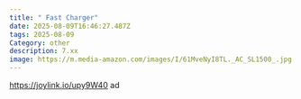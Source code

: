 ```yaml
---
title: " Fast Charger"
date: 2025-08-09T16:46:27.487Z
tags: 2025-08-09
Category: other
description: 7.xx
image: https://m.media-amazon.com/images/I/61MveNyI8TL._AC_SL1500_.jpg
---
```

https://joylink.io/upy9W40 ad